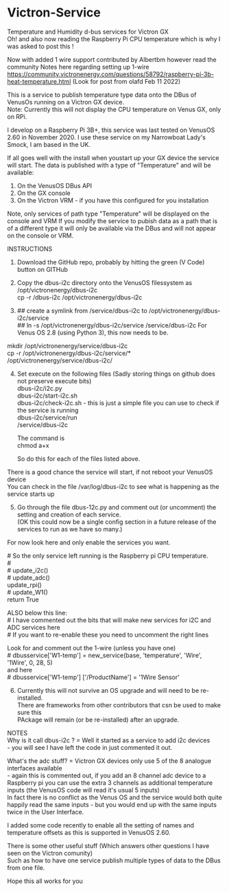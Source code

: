# Victron-Service
Temperature and Humidity d-bus services for Victron GX  
Oh! and also now reading the Raspberry Pi CPU temperature which is why I was asked to post this !

Now with added 1 wire support contributed by Albertbm however read the community
Notes here regarding setting up 1-wire
https://community.victronenergy.com/questions/58792/raspberry-pi-3b-heat-temperature.html
(Look for post from olafd  Feb  11  2022)

This is a service to publish temperature type data onto the DBus of VenusOs running on a Victron GX device.  
Note: Currently this will not display the CPU temperature on Venus GX, only on RPi.

I develop on a Raspberry Pi 3B+, this service was last tested on VenusOS 2.60 in November 2020.
I use these service on my Narrowboat Lady's Smock, I am based in the UK.

If all goes well with the install when youstart up your GX device the service will start.
The data is published with a type of "Temperature" and will be available:
  1) On the VenusOS DBus API
  2) On the GX console
  3) On the Victron VRM - if you have this configured for you installation
  
 Note, only services of path type "Temperature" will be displayed on the console and VRM
 If you modify the service to pubish data as a path that is of a different type
 it will only be available via the DBus and will not appear on the console or VRM.
 
INSTRUCTIONS
1) Download the GitHub repo, probably by hitting the green  (V Code) button on GITHub

2) Copy the dbus-i2c directory onto the VenusOS filessystem as /opt/victronenergy/dbus-i2c  
   cp -r <your location>/dbus-i2c /opt/victronenergy/dbus-i2c
  
3) &#35;&#35;  create a symlink from /service/dbus-i2c to /opt/victronenergy/dbus-i2c/service  
   &#35;&#35;  ln -s /opt/victronenergy/dbus-i2c/service /service/dbus-i2c
  For Venus OS 2.8 (using Python 3), this now needs to be. 
  
  mkdir /opt/victronenergy/service/dbus-i2c  
  cp -r /opt/victronenergy/dbus-i2c/service/* /opt/victronenergy/service/dbus-i2c/
   
4) Set execute on the following files (Sadly storing things on github does not preserve execute bits)  
   dbus-i2c/i2c.py  
   dbus-i2c/start-i2c.sh  
   dbus-i2c/check-i2c.sh - this is just a simple file you can use to check if the service is running  
   dbus-i2c/service/run  
   /service/dbus-i2c
  
   The command is  
   chmod a+x <filename>
  
   So do this for each of the files listed above.
  
There is a good chance the service will start, if not reboot your VenusOS device  
You can check in the file /var/log/dbus-i2c to see what is happening as the service starts up
  
5) Go through the file dbus-12c.py and comment out (or uncomment) the setting and  creation of each service.  
  (OK this could now be a single config section in a future release of the services to run as we have so many.)
  
  For now look here and only enable the services you want.

&#35; So the only service left running is the Raspberry pi CPU temperature.  
&#35;  
&#35;    update_i2c()  
&#35;    update_adc()  
    update_rpi()  
&#35;    update_W1()  
    return True  
  
  ALSO below this line:  
&#35; I have commented out the bits that will make new services for i2C and ADC services here  
&#35; If you want to re-enable these you need to uncomment the right lines  
  
  Look for and comment out the 1-wire (unless you have one)  
&#35; dbusservice['W1-temp']     = new_service(base, 'temperature', 'Wire',      '1Wire',  0, 28, 5)  
  and here  
&#35; dbusservice['W1-temp']   ['/ProductName']     = '1Wire Sensor' 
  
6) Currently this will not survive an OS upgrade and will need to be re-installed.  
  There are frameworks from other contributors that csn be used to make sure this   
  PAckage will remain (or be re-installed) after an upgrade.

NOTES  
Why is it call dbus-i2c ?    = Well it started as a service to add i2c devices   
    - you will see I have left the code in just commented it out.  
    
What's the adc stuff?        = Victron GX devices only use 5 of the 8 analogue interfaces available  
    - again this is commented out, if you add an 8 channel adc device to a Raspberry pi you can use 
      the extra 3 channels as additional temperature inputs (the VenusOS code will read it's usual 5 inputs)  
      In fact there is no conflict as the Venus OS and the service would both quite happily read the 
      same inputs - but you would end up with the same inputs twice in the User Interface.   
      
I added some code recently to enable all the setting of names and temperature offsets as this is supported in VenusOS 2.60.

There is some other useful stuff (Which answers other questions I have seen on the Victron comunity)  
Such as how to have one service publish multiple types of data to the DBus from one file.
      
Hope this all works for you
    
